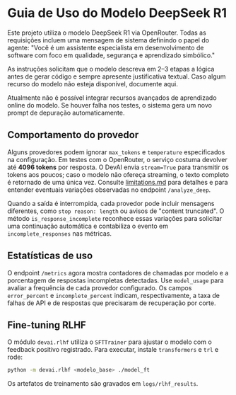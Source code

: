 # Guia de Uso do Modelo DeepSeek R1

Este projeto utiliza o modelo DeepSeek R1 via OpenRouter. Todas as requisições incluem uma mensagem de sistema definindo o papel do agente:
"Você é um assistente especialista em desenvolvimento de software com foco em qualidade, segurança e aprendizado simbólico."

As instruções solicitam que o modelo descreva em 2–3 etapas a lógica antes de gerar código e sempre apresente justificativa textual. Caso algum recurso do modelo não esteja disponível, documente aqui.

Atualmente não é possível integrar recursos avançados de aprendizado online do modelo. Se houver falha nos testes, o sistema gera um novo prompt de depuração automaticamente.

## Comportamento do provedor

Alguns provedores podem ignorar `max_tokens` e `temperature` especificados na
configuração. Em testes com o OpenRouter, o serviço costuma devolver até **4096
tokens** por resposta. O DevAI envia `stream=True` para transmitir os tokens aos
poucos; caso o modelo não ofereça streaming, o texto completo é retornado de uma
única vez. Consulte [limitations.md](limitations.md) para detalhes e para
entender eventuais variações observadas no endpoint `/analyze_deep`.

Quando a saída é interrompida, cada provedor pode incluir mensagens diferentes,
como `stop reason: length` ou avisos de "content truncated". O método
`is_response_incomplete` reconhece essas variações para solicitar uma
continuação automática e contabiliza o evento em `incomplete_responses` nas
métricas.

## Estatísticas de uso

O endpoint `/metrics` agora mostra contadores de chamadas por modelo e a
porcentagem de respostas incompletas detectadas.  Use `model_usage` para
avaliar a frequência de cada provedor configurado.  Os campos
`error_percent` e `incomplete_percent` indicam, respectivamente, a taxa de
falhas de API e de respostas que precisaram de recuperação por corte.

## Fine-tuning RLHF

O módulo `devai.rlhf` utiliza o `SFTTrainer` para ajustar o modelo com o
feedback positivo registrado. Para executar, instale `transformers` e `trl` e
rode:

```bash
python -m devai.rlhf <modelo_base> ./model_ft
```

Os artefatos de treinamento são gravados em `logs/rlhf_results`.
